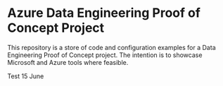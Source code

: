 # Azure Data Engineering Proof of Concept Project

This repository is a store of code and configuration examples for a Data Engineering Proof of Concept project. The intention is to showcase Microsoft and Azure tools where feasible.

Test 15 June 


